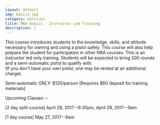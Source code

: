 ```yaml
---
layout: default
img: basic2.jpg
category: Services
title: NRA Basics - Instructor Led Training
description: |
---
```

This course introduces students to the knowledge, skills, and attitude necessary for owning and using a pistol safely. This course will also help prepare the student for participation in other NRA courses. This is an instructor led only training. 
Students will be expected to bring 200 rounds and a semi-automatic pistol to qualify with.    
(If you don't have your own pistol, one may be rented at an additional charge).  

     
Semi-automatic ONLY: $120/person [Requires $60 deposit for training materials]



Upcoming Classes -- 



[2 day split-course] April 28, 2017--6:30pm, April 29, 2017--9am


[1 day course] May 27, 2017--9am